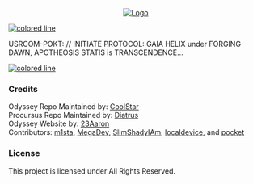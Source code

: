 <center>
  <a href="#"><img src="https://imgur.com/a/L4qvaTH" alt="Logo"></a>
</center>

<a href="#"><img src="https://i.imgur.com/y4oV9VV.png" alt="colored line"></a>

USRCOM-POKT: // INITIATE PROTOCOL: GAIA HELIX under FORGING DAWN, APOTHEOSIS STATIS is TRANSCENDENCE...</br>

<a href="#credits"><img src="https://i.imgur.com/y4oV9VV.png" alt="colored line"></a>

### Credits
Odyssey Repo Maintained by: [CoolStar](https://github.com/coolstar)<br/>
Procursus Repo Maintained by: [Diatrus](https://github.com/Diatrus)<br/>
Odyssey Website by: [23Aaron](https://github.com/23Aaron)<br/>
Contributors: [m1sta](https://github.com/m1stadev), [MegaDev](https://github.com/MegaDevIOS), [SlimShadyIAm](https://github.com/SlimShadyIAm), [localdevice](https://github.com/localdevice), and [pocket](https://github.com/pocketinfinity)

### License
This project is licensed under All Rights Reserved.
